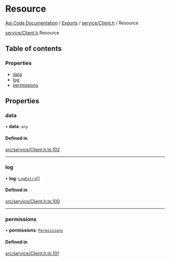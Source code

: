 # Resource
 
[Api Code Documentation](../README.md) / [Exports](../modules.md) / [service/Client.h](../modules/service_Client_h.md) / Resource

[service/Client.h](../modules/service_Client_h.md).Resource

## Table of contents

### Properties

- [data](service_Client_h.Resource.md#data)
- [log](service_Client_h.Resource.md#log)
- [permissions](service_Client_h.Resource.md#permissions)

## Properties

### data

• **data**: `any`

#### Defined in

[src/service/Client.h.ts:102](https://github.com/openkfw/TruBudget/blob/2e83742/api/src/service/Client.h.ts#L102)

___

### log

• **log**: [`LogEntry`](service_Client_h.LogEntry.md)[]

#### Defined in

[src/service/Client.h.ts:100](https://github.com/openkfw/TruBudget/blob/2e83742/api/src/service/Client.h.ts#L100)

___

### permissions

• **permissions**: [`Permissions`](../modules/authz_types.md#permissions)

#### Defined in

[src/service/Client.h.ts:101](https://github.com/openkfw/TruBudget/blob/2e83742/api/src/service/Client.h.ts#L101)

